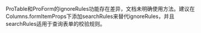ProTable和ProForm的ignoreRules功能存在差异，文档未明确使用方法。建议在Columns.formItemProps下添加searchRules来替代ignoreRules，并且searchRules适用于查询表单的校验规则。
